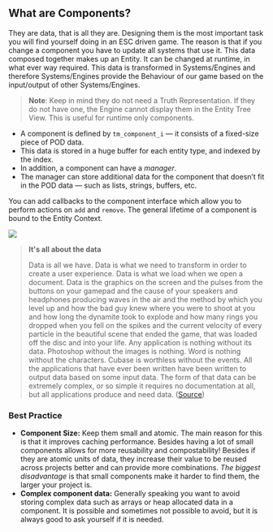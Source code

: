 ## What are Components?

They are data, that is all they are. Designing them is the most important task you will find yourself doing in an ESC driven game. The reason is that if you change a component you have to update all systems that use it. This data composed together makes up an Entity. It can be changed at runtime, in what ever way required. This data is transformed in Systems/Engines and therefore Systems/Engines provide the Behaviour of our game based on the input/output of other Systems/Engines.

> **Note**:  Keep in mind they do not need a Truth Representation. If they do not have one, the Engine cannot display them in the Entity Tree View. This is useful for runtime only components.

- A component is defined by `tm_component_i` — it consists of a fixed-size piece of POD data.
- This data is stored in a huge buffer for each entity type, and indexed by the index.
- In addition, a component can have a *manager*.
- The manager can store additional data for the component that doesn’t fit in the POD data — such as
  lists, strings, buffers, etc.

You can add callbacks to the component interface which allow you to perform actions on `add` and `remove`. The general lifetime of a component is bound to the Entity Context.

![](https://www.dropbox.com/s/1d39bh17zqgeloy/tm_guide_ecs_component.png?raw=1)



> **It's all about the data**
>
> Data is all we have. Data is what we need to transform in order to create a user experience. Data is what we load when we open a document. Data is the graphics on the screen and the pulses from the buttons on your gamepad and the cause of your speakers and headphones producing waves in the air and the method by which you level up and how the bad guy knew where you were to shoot at you and how long the dynamite took to explode and how many rings you dropped when you fell on the spikes and the current velocity of every particle in the beautiful scene that ended the game, that was loaded off the disc and into your life. Any application is nothing without its data. Photoshop without the images is nothing. Word is nothing without the characters. Cubase is worthless without the events. All the applications that have ever been written have been written to output data based on some input data. The form of that data can be extremely complex, or so simple it requires no documentation at all, but all applications produce and need data. ([Source](https://www.dataorienteddesign.com/dodmain/node3.html))



### Best Practice

- **Component Size:** Keep them small and atomic. The main reason for this is  that it improves caching performance. Besides having a lot of small components allows for more reusability and compostability! Besides if they are atomic units of data, they increase their value to be reused across projects better and can provide more combinations. *The biggest disadvantage* is that small components make it harder to find them, the larger your project is.
- **Complex component data:** Generally speaking you want to avoid storing complex data such as arrays or heap allocated data in a component. It is possible and sometimes not possible to avoid, but it is always good to ask yourself if it is needed.


